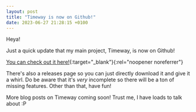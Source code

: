 ```yaml
---
layout: post
title: "Timeway is now on Github!"
date: 2023-06-27 21:28:15 +0100
---
```




Heya!

Just a quick update that my main project, Timeway, is now on Github!

[You can check out it here!](https://github.com/teojt/timeway){:target="_blank"}{:rel="noopener noreferrer"}

There's also a releases page so you can just directly download it and give it a whirl. Do be aware that it's *very* incomplete so there will be a ton of missing features. Other than that, have fun!

More blog posts on Timeway coming soon! Trust me, I have loads to talk about :P
